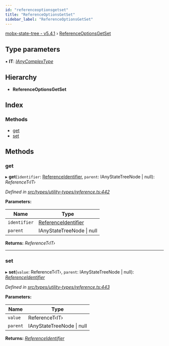 ```yaml
---
id: "referenceoptionsgetset"
title: "ReferenceOptionsGetSet"
sidebar_label: "ReferenceOptionsGetSet"
---
```


[mobx-state-tree - v5.4.1](../index.md) › [ReferenceOptionsGetSet](referenceoptionsgetset.md)

## Type parameters

▪ **IT**: *[IAnyComplexType](ianycomplextype.md)*

## Hierarchy

* **ReferenceOptionsGetSet**

## Index

### Methods

* [get](referenceoptionsgetset.md#get)
* [set](referenceoptionsgetset.md#set)

## Methods

###  get

▸ **get**(`identifier`: [ReferenceIdentifier](../index.md#referenceidentifier), `parent`: IAnyStateTreeNode | null): *ReferenceT‹IT›*

*Defined in [src/types/utility-types/reference.ts:442](https://github.com/mobxjs/mobx-state-tree/blob/0215cc54/src/types/utility-types/reference.ts#L442)*

**Parameters:**

Name | Type |
------ | ------ |
`identifier` | [ReferenceIdentifier](../index.md#referenceidentifier) |
`parent` | IAnyStateTreeNode &#124; null |

**Returns:** *ReferenceT‹IT›*

___

###  set

▸ **set**(`value`: ReferenceT‹IT›, `parent`: IAnyStateTreeNode | null): *[ReferenceIdentifier](../index.md#referenceidentifier)*

*Defined in [src/types/utility-types/reference.ts:443](https://github.com/mobxjs/mobx-state-tree/blob/0215cc54/src/types/utility-types/reference.ts#L443)*

**Parameters:**

Name | Type |
------ | ------ |
`value` | ReferenceT‹IT› |
`parent` | IAnyStateTreeNode &#124; null |

**Returns:** *[ReferenceIdentifier](../index.md#referenceidentifier)*
